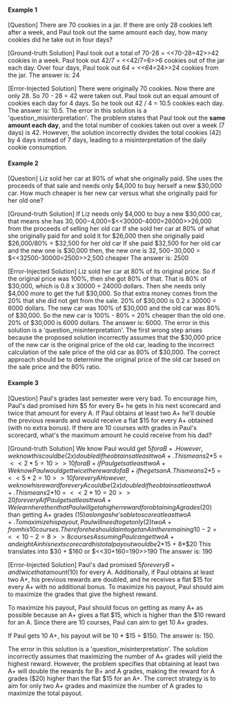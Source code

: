 #### Example 1

[Question]
There are 70 cookies in a jar. If there are only 28 cookies left after a week, and Paul took out the same amount each day, how many cookies did he take out in four days?

[Ground-truth Solution]
Paul took out a total of 70-28 = <<70-28=42>>42 cookies in a week.
Paul took out 42/7 = <<42/7=6>>6 cookies out of the jar each day.
Over four days, Paul took out 6*4 = <<6*4=24>>24 cookies from the jar.
The answer is: 24

[Error-Injected Solution]
There were originally 70 cookies. Now there are only 28. So 70 - 28 = 42 were taken out. Paul took out an equal amount of cookies each day for 4 days. So he took out 42 / 4 = 10.5 cookies each day. The answer is: 10.5.
<explanation>The error in this solution is a 'question_misinterpretation'. The problem states that Paul took out the **same amount each day**, and the total number of cookies taken out over a week (7 days) is 42. However, the solution incorrectly divides the total cookies (42) by 4 days instead of 7 days, leading to a misinterpretation of the daily cookie consumption. </explanation>

#### Example 2

[Question]
Liz sold her car at 80% of what she originally paid. She uses the proceeds of that sale and needs only $4,000 to buy herself a new $30,000 car. How much cheaper is her new car versus what she originally paid for her old one?

[Ground-truth Solution]
If Liz needs only $4,000 to buy a new $30,000 car, that means she has $30,000-$4,000=$<<30000-4000=26000>>26,000 from the proceeds of selling her old car
If she sold her car at 80% of what she originally paid for and sold it for $26,000 then she originally paid $26,000/80% = $32,500 for her old car
If she paid $32,500 for her old car and the new one is $30,000 then, the new one is $32,500-$30,000 = $<<32500-30000=2500>>2,500 cheaper
The answer is: 2500

[Error-Injected Solution]
Liz sold her car at 80% of its original price. So if the original price was 100%, then she got 80% of that. That is 80% of $30,000, which is 0.8 x 30000 = 24000 dollars. Then she needs only $4,000 more to get the full $30,000. So that extra money comes from the 20% that she did not get from the sale. 20% of $30,000 is 0.2 x 30000 = 6000 dollars. The new car was 100% of $30,000 and the old car was 80% of $30,000. So the new car is 100% - 80% = 20% cheaper than the old one. 20% of $30,000 is 6000 dollars. The answer is: 6000.
<explanation>The error in this solution is a 'question_misinterpretation'. The first wrong step arises because the proposed solution incorrectly assumes that the $30,000 price of the new car is the original price of the old car, leading to the incorrect calculation of the sale price of the old car as 80% of $30,000. The correct approach should be to determine the original price of the old car based on the sale price and the 80% ratio. </explanation>

#### Example 3

[Question]
Paul's grades last semester were very bad. To encourage him, Paul's dad promised him $5 for every B+ he gets in his next scorecard and twice that amount for every A. If Paul obtains at least two A+ he'll double the previous rewards and would receive a flat $15 for every A+ obtained (with no extra bonus). If there are 10 courses with grades in Paul's scorecard, what's the maximum amount he could receive from his dad?

[Ground-truth Solution]
We know Paul would get $5 for a B+. However, we know this could be (2x) doubled if he obtains at least two A+. This means 2*$5 = $<<2*5=10>>10 for a B+ if Paul gets at least two A+
We know Paul would get twice the reward of a B+ if he gets an A. This means 2*$5 = $<<5*2=10>>10 for every A
However, we know his reward for every A could be (2x) doubled if he obtains at least two A+. This means 2*$10 = $<<2*10=20>>20 for every A if Paul gets at least two A+
We learn here then that Paul will get a higher reward for obtaining A grades ($20) than getting A+ grades ($15) as long as he's able to score at least two A+.
To maximize his payout, Paul will need to get only (2) two A+ from his 10 courses. Therefore he should aim to get an A in the remaining 10-2 = <<10-2=8>>8 courses
Assuming Paul can get two A+ and eight A in his next scorecard his total payout would be 2*$15 + 8*$20
This translates into $30 + $160 or $<<30+160=190>>190
The answer is: 190

[Error-Injected Solution]
Paul's dad promised $5 for every B+ and twice that amount ($10) for every A. Additionally, if Paul obtains at least two A+, his previous rewards are doubled, and he receives a flat $15 for every A+ with no additional bonus. To maximize his payout, Paul should aim to maximize the grades that give the highest reward.

To maximize his payout, Paul should focus on getting as many A+ as possible because an A+ gives a flat $15, which is higher than the $10 reward for an A. Since there are 10 courses, Paul can aim to get 10 A+ grades.

If Paul gets 10 A+, his payout will be 10 * $15 = $150. The answer is: 150.

<explanation>The error in this solution is a 'question_misinterpretation'. The solution incorrectly assumes that maximizing the number of A+ grades will yield the highest reward. However, the problem specifies that obtaining at least two A+ will double the rewards for B+ and A grades, making the reward for A grades ($20) higher than the flat $15 for an A+. The correct strategy is to aim for only two A+ grades and maximize the number of A grades to maximize the total payout. </explanation>
